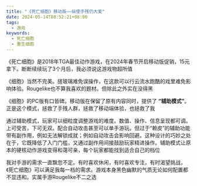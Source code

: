 ```yaml
---
title: "《死亡细胞》移动版——纵使手残仍大爱"
date: 2024-05-14T08:52:21+08:00
tags:
  - 游戏
keywords:
  - 死亡细胞
  - 重生细胞
---
```


《死亡细胞》是2018年TGA最佳动作游戏，在2024年春节开启移动版促销，15元拿下。断断续续玩了3个月后，我必须说这游戏物超所值

《细胞》当然不完美。搓玻璃难免误操作，在这款可以行云流水跑酷的戏里难免影响体验。Rougelike也不算我喜欢的题材。但除此之外实在没得黑

《细胞》的PC版有口皆碑。移动版在保留了原有内容同时，提供了 **“辅助模式”**。正是这个模式，拯救了手残人群，拯救了移动端体验，也拯救了我

通过辅助模式，玩家可以细粒度调整游戏的难度。数值、操作、信息呈现都可调。上可受苦，下可无双。配合自动攻击甚至可以单手游玩。但过于“赖皮”的辅助功能带有副作用，例如无法解锁成就；例如自动攻击会影响回避。这种设计的巧妙之处在于，它既降低了入门门槛，又通过副作用间接鼓励玩家精进操作。辅助模式让原本的硬核动作游戏变得和蔼可亲，每个玩家都能找到适合自己的档位

我对手游的需求一直飘忽不定。有时喜欢休闲，有时喜欢专注，有时渴望挑战，《死亡细胞》可以满足我每一档的需求。游戏本身黑色幽默的气质无论如何配置都不显违和。实属手游Rougelike不二之选